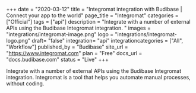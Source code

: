 +++
date = "2020-03-12"
title = "Integromat integration with Budibase | Connect your app to the world"
page_title = "Integromat"
categories = ["Official"] 
tags = ["api"] 
description = "Integrate with a number of external APIs using the Budibase Integromat integration. "
images = "integrations/integromat-image.png"
logo = "integrations/integromat-logo.png"
draft= "false"
integration= "api"
integrationcategories = ["All", "Workflow"]
published_by = "Budibase"
site_url = "https://www.integromat.com"
plan = "Free"
docs_url = "docs.budibase.com"
status = "Live" 
+++

Integrate with a number of external APIs using the Budibase Integromat integration. Integromat is a tool that helps you automate manual processes, without coding.